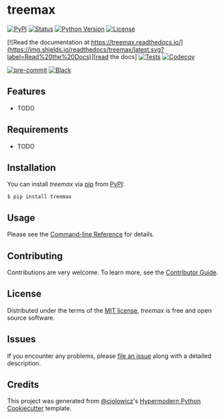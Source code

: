 # treemax

[![PyPI](https://img.shields.io/pypi/v/treemax.svg)][pypi_]
[![Status](https://img.shields.io/pypi/status/treemax.svg)][status]
[![Python Version](https://img.shields.io/pypi/pyversions/treemax)][python version]
[![License](https://img.shields.io/pypi/l/treemax)][license]

[![Read the documentation at https://treemax.readthedocs.io/](https://img.shields.io/readthedocs/treemax/latest.svg?label=Read%20the%20Docs)][read the docs]
[![Tests](https://github.com/erocoar/treemax/workflows/Tests/badge.svg)][tests]
[![Codecov](https://codecov.io/gh/erocoar/treemax/branch/main/graph/badge.svg)][codecov]

[![pre-commit](https://img.shields.io/badge/pre--commit-enabled-brightgreen?logo=pre-commit&logoColor=white)][pre-commit]
[![Black](https://img.shields.io/badge/code%20style-black-000000.svg)][black]

[pypi_]: https://pypi.org/project/treemax/
[status]: https://pypi.org/project/treemax/
[python version]: https://pypi.org/project/treemax
[read the docs]: https://treemax.readthedocs.io/
[tests]: https://github.com/erocoar/treemax/actions?workflow=Tests
[codecov]: https://app.codecov.io/gh/erocoar/treemax
[pre-commit]: https://github.com/pre-commit/pre-commit
[black]: https://github.com/psf/black

## Features

- TODO

## Requirements

- TODO

## Installation

You can install _treemax_ via [pip] from [PyPI]:

```console
$ pip install treemax
```

## Usage

Please see the [Command-line Reference] for details.

## Contributing

Contributions are very welcome.
To learn more, see the [Contributor Guide].

## License

Distributed under the terms of the [MIT license][license],
_treemax_ is free and open source software.

## Issues

If you encounter any problems,
please [file an issue] along with a detailed description.

## Credits

This project was generated from [@cjolowicz]'s [Hypermodern Python Cookiecutter] template.

[@cjolowicz]: https://github.com/cjolowicz
[pypi]: https://pypi.org/
[hypermodern python cookiecutter]: https://github.com/cjolowicz/cookiecutter-hypermodern-python
[file an issue]: https://github.com/erocoar/treemax/issues
[pip]: https://pip.pypa.io/

<!-- github-only -->

[license]: https://github.com/erocoar/treemax/blob/main/LICENSE
[contributor guide]: https://github.com/erocoar/treemax/blob/main/CONTRIBUTING.md
[command-line reference]: https://treemax.readthedocs.io/en/latest/usage.html
